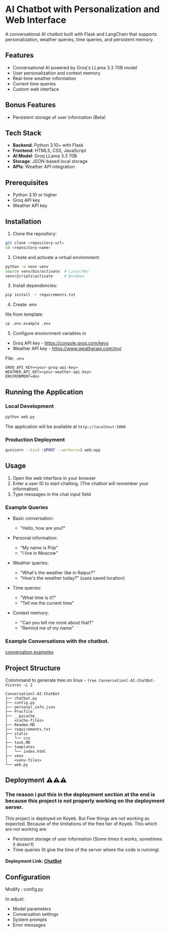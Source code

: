 # AI Chatbot with Personalization and Web Interface

A conversational AI chatbot built with Flask and LangChain that supports personalization, weather queries, time queries, and persistent memory.

## Features

- Conversational AI powered by Groq's LLama 3.3 70B model
- User personalization and context memory
- Real-time weather information
- Current time queries 
- Custom web interface

## Bonus Features

- Persistent storage of user information (Beta)

## Tech Stack

- **Backend**: Python 3.10+ with Flask
- **Frontend**: HTML5, CSS, JavaScript
- **AI Model**: Groq LLama 3.3 70B
- **Storage**: JSON-based local storage
- **APIs**: Weather API integration

## Prerequisites

- Python 3.10 or higher
- Groq API key
- Weather API key

## Installation

1. Clone the repository:
```bash
git clone <repository-url>
cd <repository-name>
```

2. Create and activate a virtual environment:
```bash
python -m venv venv
source venv/bin/activate  # Linux/Mac
venv\Scripts\activate     # Windows
```

3. Install dependencies:
```bash
pip install -r requirements.txt
```

4. Create .env

 file from template:
```bash
cp .env.example .env
```

5. Configure environment variables in 

- Groq API key - https://console.groq.com/keys
- Weather API key - https://www.weatherapi.com/my/

File: `.env`
```
GROQ_API_KEY=<your-groq-api-key>
WEATHER_API_KEY=<your-weather-api-key>
ENVIRONMENT=dev
```

## Running the Application

### Local Development
```bash
python web.py
```
The application will be available at `http://localhost:5000`

### Production Deployment
```bash
gunicorn --bind :$PORT --workers=1 web:app
```

## Usage

1. Open the web interface in your browser
2. Enter a user ID to start chatting. (The chatbot will remember your information)
3. Type messages in the chat input field

### Example Queries

- Basic conversation:
  - "Hello, how are you?"

- Personal information:
  - "My name is Prip"
  - "I live in Moscow"

- Weather queries:
  - "What's the weather like in Raipur?"
  - "How's the weather today?" (uses saved location)

- Time queries:
  - "What time is it?"
  - "Tell me the current time"

- Context memory:
  - "Can you tell me more about that?"
  - "Remind me of my name"

### Example Conversations with the chatbot.
[conversation examples](conversation_examples.md)

## Project Structure
Commmand to generate tree on linux - `tree Conversationl-AI-ChatBot-Vizares -L 2`

```
Conversationl-AI-ChatBot
├── chatbot.py
├── config.py
├── personal_info.json
├── Procfile
├── __pycache__
│   <cache-files>
├── Readme.MD
├── requirements.txt
├── static
│   └── css
├── task.MD
├── templates
│   └── index.html
├── venv
│   <venv-files>
└── web.py
```

## Deployment ⚠️⚠️⚠️
### The reason i put this in the deployment section at the end is because this project is not properly working on the deployment server. 
This project is deployed on Koyeb. But Few things are not working as expected. Because of the limitations of the free tier of Koyeb. This which are not working are:
- Persistent storage of user information (Some times it works, sometimes it doesn't)
- Time queries (It give the time of the server where the code is running)

#### Deployment Link: [ChatBot](https://tired-edna-priyanshu-hawk-a94df497.koyeb.app/)

## Configuration

Modify : config.py
    
to adjust:
- Model parameters
- Conversation settings
- System prompts
- Error messages